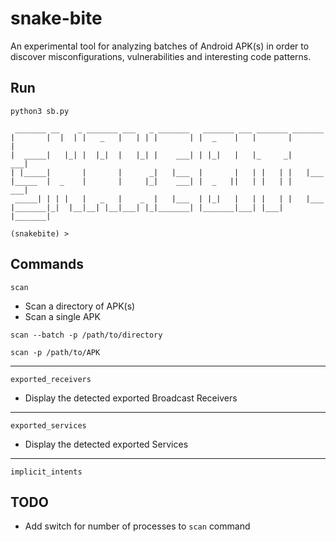 # snake-bite

An experimental tool for analyzing batches of Android APK(s) in order
to discover misconfigurations, vulnerabilities and interesting code patterns.

## Run
```commandline
python3 sb.py 

 _______ __    _ _______ ___   _ _______   _______ ___ _______ _______ 
|       |  |  | |   _   |   | | |       | |  _    |   |       |       |
|  _____|   |_| |  |_|  |   |_| |    ___| | |_|   |   |_     _|    ___|
| |_____|       |       |      _|   |___  |       |   | |   | |   |___ 
|_____  |  _    |       |     |_|    ___| |  _   ||   | |   | |    ___|
 _____| | | |   |   _   |    _  |   |___  | |_|   |   | |   | |   |___ 
|_______|_|  |__|__| |__|___| |_|_______| |_______|___| |___| |_______|
    
(snakebite) > 
```

## Commands

`scan`
+ Scan a directory of APK(s)
+ Scan a single APK

`scan --batch -p /path/to/directory`

`scan -p /path/to/APK`

---
`exported_receivers`
+ Display the detected exported Broadcast Receivers

---
`exported_services`
+ Display the detected exported Services

---
`implicit_intents`

## TODO
+ Add switch for number of processes to `scan` command
